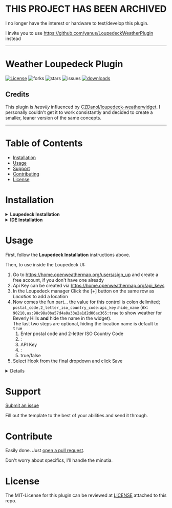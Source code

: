 # THIS PROJECT HAS BEEN ARCHIVED

I no longer have the interest or hardware to test/develop this plugin. 

I invite you to use https://github.com/yanus/LoupedeckWeatherPlugin instead


----
# Weather Loupedeck Plugin
[![License](http://img.shields.io/:license-MIT-blue.svg?style=flat)](LICENSE)
![forks](https://img.shields.io/github/forks/Steinerd/Loupedeck.WeatherPlugin?style=flat)
![stars](https://img.shields.io/github/stars/Steinerd/Loupedeck.WeatherPlugin?style=flat)
![issues](https://img.shields.io/github/issues/Steinerd/Loupedeck.WeatherPlugin?style=flat)
[![downloads](https://img.shields.io/github/downloads/Steinerd/Loupedeck.WeatherPlugin/latest/total?style=flat)](https://github.com/Steinerd/Loupedeck.WeatherPlugin/compare)


## Credits

This plugin is *heavily* influenced by [CZDanol/loupedeck-weatherwidget](https://github.com/CZDanol/loupedeck-weatherwidget). 
I personally couldn't get it to work consistantly and decided to create a smaller, leaner version of the same concepts. 

--------

# Table of Contents

- [Installation](#installation)
- [Usage](#usage)
- [Support](#support)
- [Contributing](#contributing)
- [License](#license)

# Installation

<details><summary><b>Loupedeck Installation</b></summary>
  
  
  1. Go to [latest release](https://github.com/Steinerd/Loupedeck.WeatherPlugin/releases/latest), and download the `lplug4` file to you computer
  1. Open (normally double-click) to install, the Loupedeck software should take care of the rest
  1. Restart Loupedeck (if not handled by the installer)
  1. In the Loupedeck interface, enable **Weather** by clicking <ins>Manage plugins</ins>
  1. Check the Weather box on to enable
  1. Drag the desired control onto your layout

Once click it will bring you to a dynamic playback device selection page. 
</details>

<details><summary><b>IDE Installation</b></summary>
  Made with Visual Studio 2022, C# will likely only compile in VS2019 or greater. 

  Assuming Loupedeck is already installed on your machine, make sure you've stopped it before you debug the project. 

  Debugging _should_ build the solution, which will then output the DLL, config, and pdb into your `%LocalAppData%\Loupedeck\Plugins` directory.

  If all goes well, Loupedeck will then open and you can then debug. 

</details>

# Usage

First, follow the __Loupedeck Installation__ instructions above. 

Then, to use inside the Loupedeck UI: 

1. Go to https://home.openweathermap.org/users/sign_up and create a free account, if you don't have one already
1. Api Key can be created via https://home.openweathermap.org/api_keys
1. In the Loupedeck manager Click the [+] button on the same row as *Location* to add a location
1. Now comes the fun part... the value for this control is colon delimited; `postal_code,2_letter_iso_country_code:api_key:hide_name` (ex: `90210,us:98c98a0ba57d4a0a33e2a1d2d06ac365:true` to show weather for Beverly Hills **and** hide the name in the widget).<br/>
The last two steps are optional, hiding the location name is default to `true`
	1. Enter postal code and 2-letter ISO Country Code 
	1. :
	1. API Key
	1. : 
	1. true/false
1. Select Hook from the final dropdown and click Save

<details>summary><b>Advanced Users</b></summary>
I've added an additional nicety of having pressing the widget and having it open an application on the URL Protocol `weather:LocationQuery`.

So if you look in your registry `HKEY_CLASSES_ROOT\weather\shell\open\command` you'll see a crappy placeholder for a CMD prompt running weather.com passing in the first segment from the
the weather action configuration. 

You can replace it with your favorite browser explicitly with the `%1` being that location-query item. 

I personally replaced mine with the Win10 Weather App, `"C:\Windows\explorer.exe" shell:AppsFolder\Microsoft.BingWeather_8wekyb3d8bbwe!App`. 

You can also just drop the `HKEY_CLASSES_ROOT\weather` key if you don't want it to do anything for any of them
</details>

# Support

[Submit an issue](https://github.com/Steinerd/Loupedeck.WeatherPlugin/issues/new)

Fill out the template to the best of your abilities and send it through. 

# Contribute

Easily done. Just [open a pull request](https://github.com/Steinerd/Loupedeck.WeatherPlugin/compare). 

Don't worry about specifics, I'll handle the minutia. 

# License
The MIT-License for this plugin can be reviewed at [LICENSE](LICENSE) attached to this repo.
